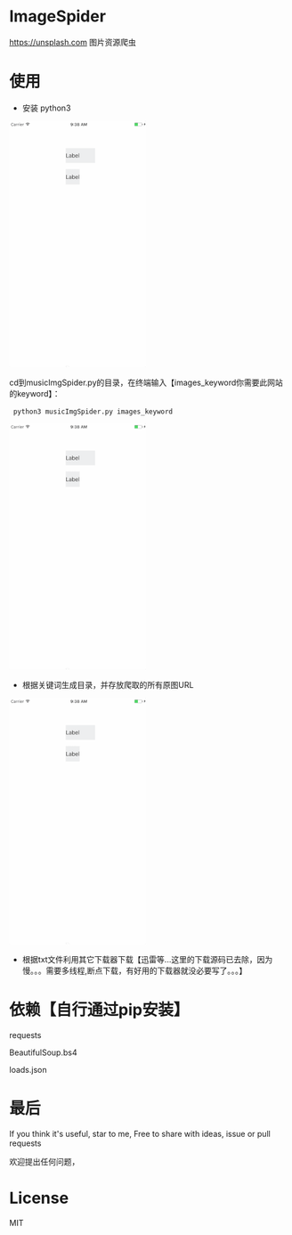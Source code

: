 # ImageSpider

https://unsplash.com 图片资源爬虫

# 使用

* 安装 python3

![](https://github.com/WymanLyu/PitchDetector/blob/master/Images/pitchTest.gif) 

cd到musicImgSpider.py的目录，在终端输入【images_keyword你需要此网站的keyword】：

```objc
 python3 musicImgSpider.py images_keyword
```

![](https://github.com/WymanLyu/PitchDetector/blob/master/Images/pitchTest.gif) 

* 根据关键词生成目录，并存放爬取的所有原图URL

![](https://github.com/WymanLyu/PitchDetector/blob/master/Images/pitchTest.gif) 

* 根据txt文件利用其它下载器下载【迅雷等...这里的下载源码已去除，因为慢。。。需要多线程,断点下载，有好用的下载器就没必要写了。。。】

# 依赖【自行通过pip安装】

requests

BeautifulSoup.bs4

loads.json

# 最后

If you think it's useful, star to me, Free to share with ideas, issue or pull requests

欢迎提出任何问题，

# License

MIT